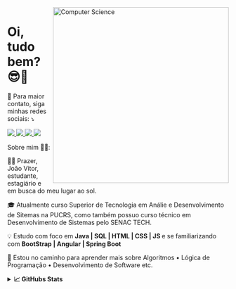 <img src="https://user-images.githubusercontent.com/89143328/153285531-4112475a-469c-4359-8f9c-fea5cab55b3c.jpg" align = "right" min-width="300" max-width="600px" width="400px" alt="Computer Science">

# Oi, tudo bem? 😎👋

<p align="left">
  💌 Para maior contato, siga minhas redes sociais: ⤵️
</p>


<p align="left">
  <a href="https://instagram.com/jvitorbarbosa_/">
  <img src="https://img.shields.io/badge/Instagram-E4405F?style=flat-square&labelColor=DF0174&logo=instagram&logoColor=white"/> </a> 
  
  <a href="https://www.linkedin.com/in/joao-vitor-fb/">
  <img src="https://img.shields.io/badge/LinkedIn-0077B5?style=flat-square&logo=linkedin&logoColor=white"/> </a>
  
  <a href="mailto:jvitorbf35@gmail.com">
  <img src="https://img.shields.io/badge/Gmail-D14836?style=flat-square&labelColor=FF0000&logo=gmail&logoColor=white"/> </a>
  
  <a href="https://www.facebook.com/jvitorflorianobarbosa/">
  <img src="https://img.shields.io/badge/Facebook-1877F2?style=flat-square&labelColor=3b5998&logo=facebook&logoColor=white" /> </a>
</p>

Sobre mim 👨‍💻: 

<p align = "left">
🧑🏻 Prazer, João Vitor, estudante, estagiário e em busca do meu lugar ao sol.
</p> 
<p align = "left">
🎓 Atualmente curso Superior de Tecnologia em Análie e Desenvolvimento de Sitemas na PUCRS, como também possuo curso técnico em Desenvolvimento de Sistemas pelo SENAC TECH.
</p>
<p align = "left">
💡 Estudo com foco em <strong> Java | SQL | HTML | CSS | JS </strong> e se familiarizando com <strong> BootStrap | Angular | Spring Boot </strong>
</p>
<p align = "left">
🌱 Estou no caminho para aprender mais sobre Algoritmos • Lógica de Programação • Desenvolvimento de Software etc. 
</p>

<details>	
  <summary><b>📈 GitHubs Stats</b></summary>
  <br />
<div align="center">
<a  href ="https://github.com/JvitorBF " > 
  <img height="150em" src ="https://github-readme-stats.vercel.app/api?username=JvitorBF&show_icons=true&theme=dark&include_all_commits=true&count_private=true"/>
  <img height="150em" src="https://github-readme-stats.vercel.app/api/top-langs/?username=JvitorBF&layout=compact&langs_count=7&theme=dark"/>
</div>
<details>	  
